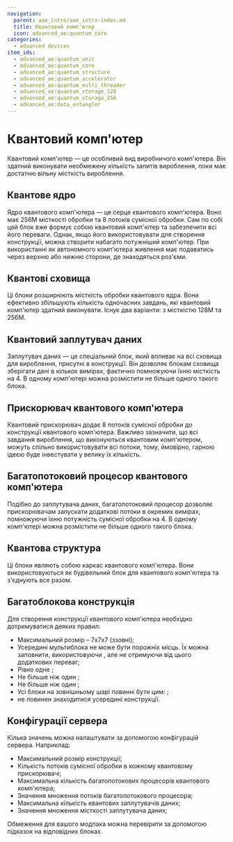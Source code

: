 ```yaml
---
navigation:
  parent: aae_intro/aae_intro-index.md
  title: Квантовий комп'ютер
  icon: advanced_ae:quantum_core
categories:
  - advanced devices
item_ids:
  - advanced_ae:quantum_unit
  - advanced_ae:quantum_core
  - advanced_ae:quantum_structure
  - advanced_ae:quantum_accelerator
  - advanced_ae:quantum_multi_threader
  - advanced_ae:quantum_storage_128
  - advanced_ae:quantum_storage_256
  - advanced_ae:data_entangler
---
```


# Квантовий комп'ютер

Квантовий комп'ютер — це особливий вид виробничого комп'ютера. Він здатний виконувати необмежену кількість запитів вироблення, поки має достатню вільну місткість вироблення.

<GameScene zoom="2" background="transparent">
  <ImportStructure src="../structure/quantum_computer_multiblock.snbt"></ImportStructure>
</GameScene>

## Квантове ядро

<BlockImage id="advanced_ae:quantum_core" p:powered="true" p:formed="true" scale="4"></BlockImage>

Ядро квантового комп'ютера ​​— це серце квантового комп'ютера. Воно має 256М місткості обробки та 8 потоків сумісної обробки. Сам по собі цей блок вже формує собою квантовий комп'ютер та забезпечити всі його переваги. Однак, якщо його використовувати для створення конструкції, можна створити набагато потужніший комп'ютер. При використанні як автономного комп'ютера живлення має подаватись через верхню або нижню сторони, де знаходяться роз'єми.

## Квантові сховища

<Row gap="20">
<BlockImage id="advanced_ae:quantum_storage_128" scale="4"></BlockImage>
<BlockImage id="advanced_ae:quantum_storage_256" scale="4"></BlockImage>
</Row>

Ці блоки розширюють місткість обробки квантового ядра. Вони ефективно збільшують кількість одночасних завдань, які квантовий комп'ютер здатний виконувати. Існує два варіанти: з місткістю 128М та 256М.

## Квантовий заплутувач даних

<BlockImage id="advanced_ae:data_entangler" scale="4"></BlockImage>

Заплутувач даних — це спеціальний блок, який впливає на всі сховища для вироблення, присутні в конструкції. Він дозволяє блокам сховища зберігати дані в кількох вимірах, фактично помножуючи їхню місткість на 4. В одному комп'ютері можна розмістити не більше одного такого блока.

## Прискорювач квантового комп'ютера

<BlockImage id="advanced_ae:quantum_accelerator" scale="4"></BlockImage>

Квантовий прискорювач додає 8 потоків сумісної обробки до конструкції квантового комп'ютера. Важливо зазначити, що всі завдання вироблення, що виконуються квантовим комп'ютером, можуть спільно використовувати всі потоки, тому, ймовірно, гарною ідеєю буде інвестувати у велику їх кількість.

## Багатопотоковий процесор квантового комп'ютера

<BlockImage id="advanced_ae:quantum_multi_threader" scale="4"></BlockImage>

Подібно до заплутувача даних, багатопотоковий процесор дозволяє прискорювачам запускати додаткові потоки в окремих вимірах, помножуючи їхню потужність сумісної обробки на 4. В одному комп'ютері можна розмістити не більше одного такого блока.

## Квантова структура

<Row gap="20">
<BlockImage id="advanced_ae:quantum_structure" scale="4"></BlockImage>
<BlockImage id="advanced_ae:quantum_structure" p:formed="true" p:powered="true" scale="4"></BlockImage>
</Row>

Ці блоки являють собою каркас квантового комп'ютера. Вони використовуються як будівельний блок для квантового комп'ютера та з'єднують все разом.

## Багатоблокова конструкція

Для створення конструкції квантового комп'ютера необхідно дотримуватися деяких правил:
- Максимальний розмір – 7x7x7 (ззовні);
- Усередині мультиблока не може бути порожніх місць. Їх можна заповнити, використовуючи <ItemLink id="advanced_ae:quantum_unit" />, але не отримуючи від цього додаткових переваг;
- Рівно одне <ItemLink id="advanced_ae:quantum_core" />;
- Не більше ніж один <ItemLink id="advanced_ae:data_entangler" />;
- Не більше ніж один <ItemLink id="advanced_ae:quantum_multi_threader" />;
- Усі блоки на зовнішньому шарі повинні бути цим: <ItemLink id="advanced_ae:quantum_structure" />;
- <ItemLink id="advanced_ae:quantum_structure" /> не повинен знаходитися усередині конструкції.

## Конфігурації сервера

Кілька значень можна налаштувати за допомогою конфігурацій сервера. Наприклад:
- Максимальний розмір конструкції;
- Кількість потоків сумісної обробки в кожному квантовому прискорювачі;
- Максимальна кількість багатопотокових процесорів квантового комп'ютера;
- Значення множення потоків багатопотокового процесора;
- Максимальна кількість квантових заплутувачів даних;
- Значення множення місткості заплутувача даних;

Обмеження для вашого модпака можна перевірити за допомогою підказок на відповідних блоках.